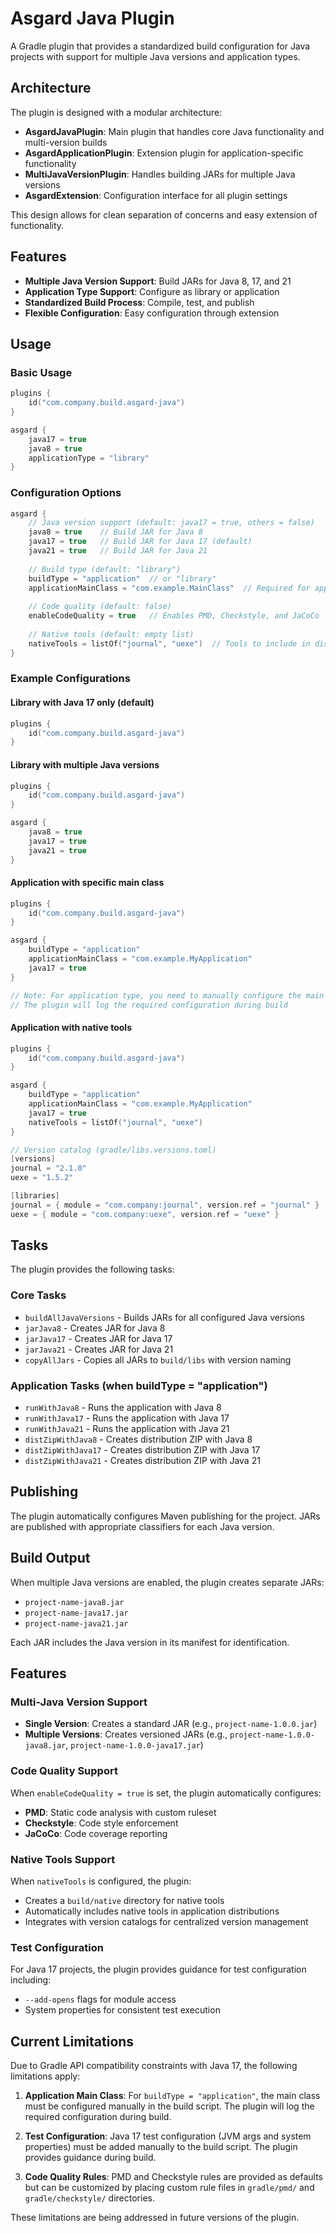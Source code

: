 # Asgard Java Plugin

A Gradle plugin that provides a standardized build configuration for Java projects with support for multiple Java versions and application types.

## Architecture

The plugin is designed with a modular architecture:

- **AsgardJavaPlugin**: Main plugin that handles core Java functionality and multi-version builds
- **AsgardApplicationPlugin**: Extension plugin for application-specific functionality
- **MultiJavaVersionPlugin**: Handles building JARs for multiple Java versions
- **AsgardExtension**: Configuration interface for all plugin settings

This design allows for clean separation of concerns and easy extension of functionality.

## Features

- **Multiple Java Version Support**: Build JARs for Java 8, 17, and 21
- **Application Type Support**: Configure as library or application
- **Standardized Build Process**: Compile, test, and publish
- **Flexible Configuration**: Easy configuration through extension

## Usage

### Basic Usage

```kotlin
plugins {
    id("com.company.build.asgard-java")
}

asgard {
    java17 = true
    java8 = true
    applicationType = "library"
}
```

### Configuration Options

```kotlin
asgard {
    // Java version support (default: java17 = true, others = false)
    java8 = true    // Build JAR for Java 8
    java17 = true   // Build JAR for Java 17 (default)
    java21 = true   // Build JAR for Java 21
    
    // Build type (default: "library")
    buildType = "application"  // or "library"
    applicationMainClass = "com.example.MainClass"  // Required for application type
    
    // Code quality (default: false)
    enableCodeQuality = true   // Enables PMD, Checkstyle, and JaCoCo
    
    // Native tools (default: empty list)
    nativeTools = listOf("journal", "uexe")  // Tools to include in distribution
}
```

### Example Configurations

#### Library with Java 17 only (default)
```kotlin
plugins {
    id("com.company.build.asgard-java")
}
```

#### Library with multiple Java versions
```kotlin
plugins {
    id("com.company.build.asgard-java")
}

asgard {
    java8 = true
    java17 = true
    java21 = true
}
```

#### Application with specific main class
```kotlin
plugins {
    id("com.company.build.asgard-java")
}

asgard {
    buildType = "application"
    applicationMainClass = "com.example.MyApplication"
    java17 = true
}

// Note: For application type, you need to manually configure the main class
// The plugin will log the required configuration during build
```

#### Application with native tools
```kotlin
plugins {
    id("com.company.build.asgard-java")
}

asgard {
    buildType = "application"
    applicationMainClass = "com.example.MyApplication"
    java17 = true
    nativeTools = listOf("journal", "uexe")
}

// Version catalog (gradle/libs.versions.toml)
[versions]
journal = "2.1.0"
uexe = "1.5.2"

[libraries]
journal = { module = "com.company:journal", version.ref = "journal" }
uexe = { module = "com.company:uexe", version.ref = "uexe" }
```

## Tasks

The plugin provides the following tasks:

### Core Tasks
- `buildAllJavaVersions` - Builds JARs for all configured Java versions
- `jarJava8` - Creates JAR for Java 8
- `jarJava17` - Creates JAR for Java 17
- `jarJava21` - Creates JAR for Java 21
- `copyAllJars` - Copies all JARs to `build/libs` with version naming

### Application Tasks (when buildType = "application")
- `runWithJava8` - Runs the application with Java 8
- `runWithJava17` - Runs the application with Java 17
- `runWithJava21` - Runs the application with Java 21
- `distZipWithJava8` - Creates distribution ZIP with Java 8
- `distZipWithJava17` - Creates distribution ZIP with Java 17
- `distZipWithJava21` - Creates distribution ZIP with Java 21

## Publishing

The plugin automatically configures Maven publishing for the project. JARs are published with appropriate classifiers for each Java version.

## Build Output

When multiple Java versions are enabled, the plugin creates separate JARs:
- `project-name-java8.jar`
- `project-name-java17.jar`
- `project-name-java21.jar`

Each JAR includes the Java version in its manifest for identification.

## Features

### Multi-Java Version Support
- **Single Version**: Creates a standard JAR (e.g., `project-name-1.0.0.jar`)
- **Multiple Versions**: Creates versioned JARs (e.g., `project-name-1.0.0-java8.jar`, `project-name-1.0.0-java17.jar`)

### Code Quality Support
When `enableCodeQuality = true` is set, the plugin automatically configures:
- **PMD**: Static code analysis with custom ruleset
- **Checkstyle**: Code style enforcement
- **JaCoCo**: Code coverage reporting

### Native Tools Support
When `nativeTools` is configured, the plugin:
- Creates a `build/native` directory for native tools
- Automatically includes native tools in application distributions
- Integrates with version catalogs for centralized version management

### Test Configuration
For Java 17 projects, the plugin provides guidance for test configuration including:
- `--add-opens` flags for module access
- System properties for consistent test execution

## Current Limitations

Due to Gradle API compatibility constraints with Java 17, the following limitations apply:

1. **Application Main Class**: For `buildType = "application"`, the main class must be configured manually in the build script. The plugin will log the required configuration during build.

2. **Test Configuration**: Java 17 test configuration (JVM args and system properties) must be added manually to the build script. The plugin provides guidance during build.

3. **Code Quality Rules**: PMD and Checkstyle rules are provided as defaults but can be customized by placing custom rule files in `gradle/pmd/` and `gradle/checkstyle/` directories.

These limitations are being addressed in future versions of the plugin.
